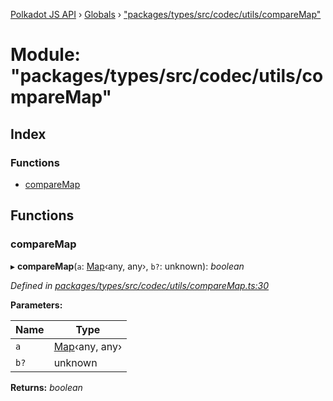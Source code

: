 [Polkadot JS API](../README.md) › [Globals](../globals.md) › ["packages/types/src/codec/utils/compareMap"](_packages_types_src_codec_utils_comparemap_.md)

# Module: "packages/types/src/codec/utils/compareMap"

## Index

### Functions

* [compareMap](_packages_types_src_codec_utils_comparemap_.md#comparemap)

## Functions

###  compareMap

▸ **compareMap**(`a`: [Map](../classes/_packages_types_src_codec_struct_.struct.md#static-map)‹any, any›, `b?`: unknown): *boolean*

*Defined in [packages/types/src/codec/utils/compareMap.ts:30](https://github.com/polkadot-js/api/blob/6ca84425d/packages/types/src/codec/utils/compareMap.ts#L30)*

**Parameters:**

Name | Type |
------ | ------ |
`a` | [Map](../classes/_packages_types_src_codec_struct_.struct.md#static-map)‹any, any› |
`b?` | unknown |

**Returns:** *boolean*

